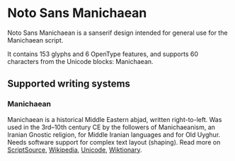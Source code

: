 
# Noto Sans Manichaean

Noto Sans Manichaean is a sanserif design intended for general use for the Manichaean script.

It contains 153 glyphs and 6 OpenType features, and supports 60 characters from the Unicode blocks: Manichaean.


## Supported writing systems


### Manichaean

Manichaean is a historical Middle Eastern abjad, written right-to-left. Was used in the 3rd–10th century CE by the followers of Manichaeanism, an Iranian Gnostic religion, for Middle Iranian languages and for Old Uyghur. Needs software support for complex text layout (shaping). Read more on [ScriptSource](https://scriptsource.org/scr/Mani), [Wikipedia](https://en.wikipedia.org/wiki/ISO_15924:Mani), [Unicode](https://www.unicode.org/versions/Unicode13.0.0/ch10.pdf#G27561), [Wiktionary](https://en.wiktionary.org/wiki/Category:Manichaean_script).

